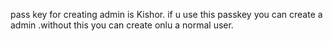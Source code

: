 pass key for creating admin is Kishor.
if u use this passkey you can create a admin .without this you can create onlu a normal user.
